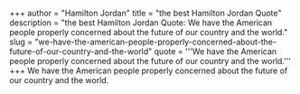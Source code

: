 +++
author = "Hamilton Jordan"
title = "the best Hamilton Jordan Quote"
description = "the best Hamilton Jordan Quote: We have the American people properly concerned about the future of our country and the world."
slug = "we-have-the-american-people-properly-concerned-about-the-future-of-our-country-and-the-world"
quote = '''We have the American people properly concerned about the future of our country and the world.'''
+++
We have the American people properly concerned about the future of our country and the world.
